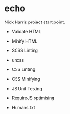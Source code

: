 echo
====

Nick Harris project start point.

* Validate HTML
* Minify HTML

* SCSS Linting
* uncss
* CSS Linting
* CSS Minifying

* JS Unit Testing
* RequireJS optimising

* Humans.txt
